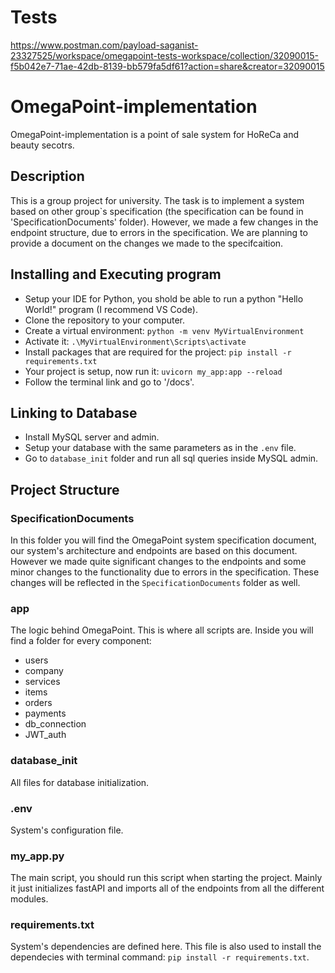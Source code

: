 # Tests
https://www.postman.com/payload-saganist-23327525/workspace/omegapoint-tests-workspace/collection/32090015-f5b042e7-71ae-42db-8139-bb579fa5df61?action=share&creator=32090015

# OmegaPoint-implementation
OmegaPoint-implementation is a point of sale system for HoReCa and beauty secotrs.

## Description
This is a group project for university. The task is to implement a system based on other group`s specification (the specification can be found in 'SpecificationDocuments' folder). However, we made a few changes in the endpoint structure, due to errors in the specification. We are planning to provide a document on the changes we made to the specifcaition.

## Installing and Executing program

* Setup your IDE for Python, you shold be able to run a python "Hello World!" program (I recommend VS Code).
* Clone the repository to your computer.
* Create a virtual environment: `python -m venv MyVirtualEnvironment`
* Activate it: `.\MyVirtualEnvironment\Scripts\activate`
* Install packages that are required for the project: `pip install -r requirements.txt`
* Your project is setup, now run it: `uvicorn my_app:app --reload`
* Follow the terminal link and go to '/docs'.

## Linking to Database

* Install MySQL server and admin.
* Setup your database with the same parameters as in the `.env` file.
* Go to `database_init` folder and run all sql queries inside MySQL admin.

## Project Structure

### SpecificationDocuments
In this folder you will find the OmegaPoint system specification document, our system's architecture and endpoints are based on this document. However we made quite significant changes to the endpoints and some minor changes to the functionality due to errors in the specification. These changes will be reflected in the `SpecificationDocuments` folder as well.

### app
The logic behind OmegaPoint. This is where all scripts are. Inside you will find a folder for every component:
* users
* company
* services
* items
* orders
* payments
* db_connection
* JWT_auth

### database_init
All files for database initialization.

### .env
System's configuration file.

### my_app.py
The main script, you should run this script when starting the project. Mainly it just initializes fastAPI and imports all of the endpoints from all the different modules.

### requirements.txt
System's dependencies are defined here. This file is also used to install the dependecies with terminal command: `pip install -r requirements.txt`.
